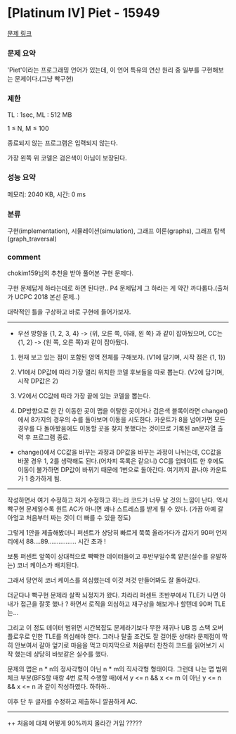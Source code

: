 
# [Platinum IV] Piet - 15949

[문제 링크](https://www.acmicpc.net/problem/15949)

### 문제 요약

<p> 'Piet'이라는 프로그래밍 언어가 있는데, 이 언어 특유의 연산 원리 중 일부를 구현해보는 문제이다.(그냥 빡구현) </p>

### 제한

TL : 1sec, ML : 512 MB

1 ≤ N, M ≤ 100

종료되지 않는 프로그램은 입력되지 않는다.

가장 왼쪽 위 코델은 검은색이 아님이 보장된다.

### 성능 요약

메모리: 2040 KB, 시간: 0 ms

### 분류

구현(implementation), 시뮬레이션(simulation), 그래프 이론(graphs), 그래프 탐색(graph_traversal)

### comment

chokim159님의 추천을 받아 풀어본 구현 문제다.

구현 문제답게 하라는데로 하면 된다만.. P4 문제답게 그 하라는 게 약간 까다롭다.(출처가 UCPC 2018 본선 문제..)

대략적인 틀을 구상하고 바로 구현에 들어가보자.

-----------------------------------------------------------------------------------------------------------------------------------------------------------------------

* 우선 방향을 {1, 2, 3, 4} -> {위, 오른 쪽, 아래, 왼 쪽} 과 같이 잡아뒀으며, CC는 {1, 2} -> {왼 쪽, 오른 쪽}과 같이 잡아뒀다.


1. 현재 보고 있는 점이 포함된 영역 전체를 구해보자. (V1에 담기며, 시작 점은 {1, 1})

2. V1에서 DP값에 따라 가장 멀리 위치한 코델 후보들을 따로 뽑는다. (V2에 담기며, 시작 DP값은 2)

3. V2에서 CC값에 따라 가장 끝에 있는 코델을 뽑는다.

4. DP방향으로 한 칸 이동한 곳이 맵을 이탈한 곳이거나 검은색 블록이라면 change()에서 8가지의 경우의 수를 돌아보며 이동을 시도한다. 카운트가 8을 넘어가면 모든 경우를 다 돌아봤음에도 이동할 곳을 찾지 못했다는 것이므로 기록된 an문자열 출력 후 프로그램 종료.

+ change()에서 CC값을 바꾸는 과정과 DP값을 바꾸는 과정이 나뉘는데, CC값을 바꿀 경우 1, 2를 생략해도 된다.(어차피 목록은 같으니) CC를 업데이트 한 후에도 이동이 불가하면 DP값이 바뀌기 때문에 1번으로 돌아간다. 여기까지 끝나야 카운트가 1 증가하게 됨.

-----------------------------------------------------------------------------------------------------------------------------------------------------------------------

작성하면서 여기 수정하고 저기 수정하고 하느라 코드가 너무 날 것의 느낌이 난다. 역시 빡구현 문제일수록 원트 AC가 아니면 꽤나 스트레스를 받게 될 수 있다. (가끔 아예 갈아엎고 처음부터 짜는 것이 더 빠를 수 있을 정도)

그렇게 1안을 제출해봤더니 퍼센트가 상당히 빠르게 쭉쭉 올라가다가 갑자기 90퍼 언저리에서 88....89................ 시간 초과 !

보통 퍼센트 앞쪽이 상대적으로 빡빡한 데이터들이고 후반부일수록 얕은(실수를 유발하는) 코너 케이스가 배치된다.

그래서 당연히 코너 케이스를 의심했는데 이것 저것 만들어봐도 잘 돌아갔다.

더군다나 빡구현 문제라 살짝 뇌정지가 왔다. 차라리 퍼센트 초반부에서 TLE가 나면 아 내가 접근을 잘못 했나 ? 하면서 로직을 의심하고 재구상을 해보거나 할텐데 90퍼 TLE는...

그리고 이 정도 데이터 범위면 시간복잡도 문제라기보다 무한 재귀나 UB 등 스택 오버 플로우로 인한 TLE를 의심해야 한다. 그러나 탈출 조건도 잘 걸어둔 상태라 문제점이 딱히 안보여서 갈아 엎기로 마음을 먹고 마지막으로 처음부터 찬찬히 코드를 읽어보기 시작 했는데 상당히 바보같은 실수를 했다.

문제의 맵은 n * n의 정사각형이 아닌 n * m의 직사각형 형태이다. 그런데 나는 맵 범위 체크 부분(BFS할 때랑 4번 로직 수행할 때)에서 y <= n && x <= m 이 아닌 y <= n && x <= n 과 같이 작성하였다. 하하하..

이후 단 두 글자를 수정하고 제출하니 깔끔하게 AC.

-----------------------------------------------------------------------------------------------------------------------------------------------------------------------

++ 처음에 대체 어떻게 90%까지 올라간 거임 ?????
